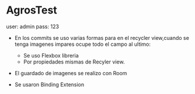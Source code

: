 # AgrosTest
 
user: admin
pass: 123

- En los commits se uso varias formas para en el recycler view,cuando se tenga imagenes impares ocupe todo el campo al ultimo:
  - Se uso Flexbox libreria
  - Por propiedades mismas de Recyler view.
  
- El guardado de imagenes se realizo con Room
- Se usaron Binding Extension
